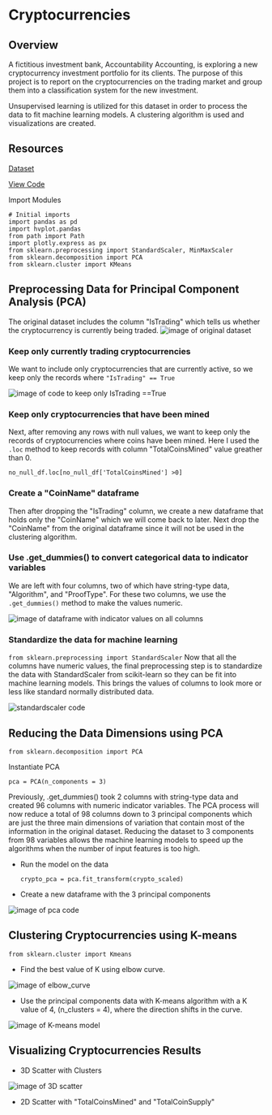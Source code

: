 # Cryptocurrencies

## Overview
A fictitious investment bank, Accountability Accounting, is exploring a new cryptocurrency investment portfolio for its clients. The purpose of this project is to report on the cryptocurrencies on the trading market and group them into a classification system for the new investment. 

Unsupervised learning is utilized for this dataset in order to process the data to fit machine learning models. A clustering algorithm is used and visualizations are created.

## Resources
[Dataset ](https://github.com/EBolinVA/Cryptocurrencies/blob/main/Starter_Code/crypto_data.csv)

[View Code ](https://github.com/EBolinVA/Cryptocurrencies/blob/main/Starter_Code/crypto_clustering.ipynb)

Import Modules
``` 
# Initial imports
import pandas as pd
import hvplot.pandas
from path import Path
import plotly.express as px
from sklearn.preprocessing import StandardScaler, MinMaxScaler
from sklearn.decomposition import PCA
from sklearn.cluster import KMeans
```
## Preprocessing Data for Principal Component Analysis (PCA)

The original dataset includes the column "IsTrading" which tells us whether the cryptocurrency is currently being traded.
![image of original dataset]()

### Keep only currently trading cryptocurrencies
We want to include only cryptocurrencies that are currently active, so we keep only the records where ```"IsTrading" == True```

![image of code to keep only IsTrading ==True]()

### Keep only cryptocurrencies that have been mined
Next, after removing any rows with null values, we want to keep only the records of cryptocurrencies where coins have been mined. Here I used the ```.loc``` method to keep records with column "TotalCoinsMined" value greather than 0.

```no_null_df.loc[no_null_df['TotalCoinsMined'] >0]```

### Create a "CoinName" dataframe
Then after dropping the "IsTrading" column, we create a new dataframe that holds only the "CoinName" which we will come back to later. Next drop the "CoinName" from the original dataframe since it will not be used in the clustering algorithm.

### Use .get_dummies() to convert categorical data to indicator variables
We are left with four columns, two of which have string-type data, "Algorithm", and "ProofType". For these two columns, we use the ```.get_dummies()``` method to make the values numeric.

![image of dataframe with indicator values on all columns]()

### Standardize the data for machine learning 
```from sklearn.preprocessing import StandardScaler```
Now that all the columns have numeric values, the final preprocessing step is to standardize the data with StandardScaler from scikit-learn so they can be fit into machine learning models. This brings the values of columns to look more or less like standard normally distributed data.

![standardscaler code]()

## Reducing the Data Dimensions using PCA
```from sklearn.decomposition import PCA``` 

Instantiate PCA

```pca = PCA(n_components = 3)```

Previously, .get_dummies() took 2 columns with string-type data and created 96 columns with numeric indicator variables. The PCA process will now reduce a total of 98 columns down to 3 principal components which are just the three main dimensions of variation that contain most of the information in the original dataset. Reducing the dataset to 3 components from 98 variables allows the machine learning models to speed up the algorithms when the number of input features is too high.
 - Run the model on the data

    ```crypto_pca = pca.fit_transform(crypto_scaled)```

 - Create a new dataframe with the 3 principal components

![image of pca code]()

## Clustering Cryptocurrencies using K-means
```from sklearn.cluster import Kmeans```
- Find the best value of K using elbow curve. 

![image of elbow_curve]()

- Use the principal components data with K-means algorithm with a K value of 4, (n_clusters = 4), where the direction shifts in the curve.

![image of K-means model]()

## Visualizing Cryptocurrencies Results
- 3D Scatter with Clusters

![image of 3D scatter]()

- 2D Scatter with "TotalCoinsMined" and "TotalCoinSupply"

